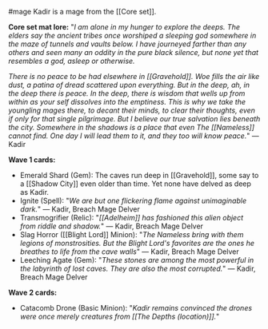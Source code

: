 #mage
Kadir is a mage from the [[Core set]].

__Core set mat lore:__
"_I am alone in my hunger to explore the deeps. The elders say the ancient tribes once worshiped a sleeping god somewhere in the maze of tunnels and vaults below. I have journeyed farther than any others and seen many an oddity in the pure black silence, but none yet that resembles a god, asleep or otherwise._
  
_There is no peace to be had elsewhere in [[Gravehold]]. Woe fills the air like dust, a patina of dread scattered upon everything. But in the deep, ah, in the deep there is peace. In the deep, there is wisdom that wells up from within as your self dissolves into the emptiness. This is why we take the youngling mages there, to decant their minds, to clear their thoughts, even if only for that single pilgrimage. But I believe our true salvation lies beneath the city. Somewhere in the shadows is a place that even The [[Nameless]] cannot find. One day I will lead them to it, and they too will know peace._" ― Kadir

__Wave 1 cards:__
+ Emerald Shard (Gem): The caves run deep in [[Gravehold]], some say to a [[Shadow City]] even older than time. Yet none have delved as deep as Kadir.
+ Ignite (Spell): "<i>We are but one flickering flame against unimaginable dark.</i>" ― Kadir, Breach Mage Delver
+ Transmogrifier (Relic): "_[[Adelheim]] has fashioned this alien object from riddle and shadow._" ― Kadir, Breach Mage Delver
+ Slag Horror ([[Blight Lord]] Minion): "_The Nameless bring with them legions of monstrosities. But the Blight Lord's favorites are the ones he breathes to life from the cave walls_" ― Kadir, Breach Mage Delver
+ Leeching Agate (Gem): "_These stones are among the most powerful in the labyrinth of lost caves. They are also the most corrupted._" ― Kadir, Breach Mage Delver

__Wave 2 cards:__
+ Catacomb Drone (Basic Minion): "_Kadir remains convinced the drones were once merely creatures from [[The Depths (location)]]._" 
